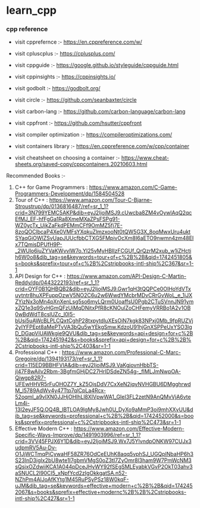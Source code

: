 # learn_cpp

### cpp reference
- visit cpprefernce :- https://en.cppreference.com/w/
- visit cpluscplus :- https://cplusplus.com/
  
- visit cppguide :- https://google.github.io/styleguide/cppguide.html
- visit cppinsights :- https://cppinsights.io/
- visit godbolt :- https://godbolt.org/
- visit circle :- https://github.com/seanbaxter/circle
- visit carbon-lang :- https://github.com/carbon-language/carbon-lang
- visit cppfront :- https://github.com/hsutter/cppfront
- visit compiler optimization :- https://compileroptimizations.com/

- visit containers library :- https://en.cppreference.com/w/cpp/container
- visit cheatsheet on choosing a container :- https://www.cheat-sheets.org/saved-copy/cppcontainers.20210603.html

Recommended Books :-
1. C++ for Game Programmers : https://www.amazon.com/C-Game-Programmers-Development/dp/1584504528
2. Tour of C++ : https://www.amazon.com/Tour-C-Bjarne-Stroustrup/dp/0136816487/ref=sr_1_1?crid=3N799YEMC5AKP&dib=eyJ2IjoiMSJ9.cUwcba8ZM4vOywlAqQ2qcEfMJ_EF-hfFgGa1Ra8XmeMXaZPsFSPg91-WZ0ycTx_UikZaFkdPEMmCFf9OmMZ5fj7E-8zoQOClbcaP4Xe0VMFsYXqkuZlmzxooNt0tQW5G3X_8oqMwxUru4uktSYaqGiOWlZSvUapJUUcfbbCTXG5FMpivOcXm8I6aETO9nwmn4zm48EIx7TQmisDPUfH9P-_2WUlo6iuZYVaKWvvlW7o.YI25vMyHBIIzFCGUf_QrQzrM2xub_w1iZHctih6W0o8&dib_tag=se&keywords=tour+of+c%2B%2B&qid=1742451805&s=books&sprefix=tour+of+c%2B%2Cstripbooks-intl-ship%2C367&sr=1-1
3. API Design for C++ : https://www.amazon.com/API-Design-C-Martin-Reddy/dp/0443222193/ref=sr_1_1?crid=OYF0B1QHBQB2&dib=eyJ2IjoiMSJ9.Gwr1qH3tQQPCe0OIHoYdVTxuytntr8huXPFuppOzwV5NO2C6u2w6WwdYMcbrMDvCRrGvWoL_e_1iJXZYizNx3oMn4pXnXenLsg5so6myLQrm0UoaffsU0Pgb2CTuSVnnJN91ymxZQ1e3q9SvHGmQFzUiMqDNitxPfR8cKNOulZoCHFemyVRRBo1A2v1OB0wBdWdT8cslUZc_I0I5-bUsi5uAWcBLPLCQxtCghP28txpytdluXEsOiN7kgk83NPxj0Mb_9fpRUZVj2yIYFPEpt8aMePTvVA3bQu5wYEkgSmw.KdzoU91hjGnXSPPeUxYSO3lgD_DGapViUAWkgie9QVU&dib_tag=se&keywords=api+design+for+c%2B%2B&qid=1742451942&s=books&sprefix=api+design+for+c%2B%2B%2Cstripbooks-intl-ship%2C403&sr=1-1
4. Professional C++ : https://www.amazon.com/Professional-C-Marc-Gregoire/dp/1394193173/ref=sr_1_1?crid=115ED9BBHFVIA&dib=eyJ2IjoiMSJ9.VaKgjovnHbbTS-jI47F8wAilv2Rbm-3BgfmGHjDC27HrIDSdeZN54g-_fIMLJmNwpOA-Qiwgp82R7-UFEwHHVR5rFuOHOZ7Y_kZ5OjsDdV7CxXeN2jqyNVHGBU6DMgghrwdM_l5789AdWv4y47Ttp7qlCpLa4Rcx-52oqmI_a9vIXN0JJHjOHlhLl8XIVpwWA1_GIeI3FL2zetN9AnQMvVjA6vteLm4i-13I2eyJF5Q.OQ4B_IBTLOA9lgMy8Jwh0U_DyXo9aMmP3oi9mhXXvUU&dib_tag=se&keywords=professional+c%2B%2B&qid=1742452000&s=books&sprefix=professional+c%2Cstripbooks-intl-ship%2C473&sr=1-1
5. Effective Modern C++ : https://www.amazon.com/Effective-Modern-Specific-Ways-Improve/dp/1491903996/ref=sr_1_1?crid=3VV45FPJX6Y1D&dib=eyJ2IjoiMSJ9.Wx7J5YlvndpONKW97CUJx3udpmRV5Au-Dv-O1JjWCTmqPiCywaHF58ZR76OdCeEUhK8aqq5vphSJ_UGQplNbaHP6h3S23InD3igIx2bU8wte1I7gbmVMgS0oZ3tI7ZyOmr8l3ham9W7PmWcNM3sQsjxOZdwiiKCA1A044pDceJHyWY92fSEgSMLEyabkVGvP2OkT03ahv3aSNUCL2I90CI5_xNpfYcd2zIgOkkgatSA.n52-NZhPm4AlJoAfKYtg1M45RuPSyPSz18W0kqF-uJM&dib_tag=se&keywords=effective+modern+c%2B%2B&qid=1742452067&s=books&sprefix=effective+modernc%2B%2B%2Cstripbooks-intl-ship%2C427&sr=1-1
